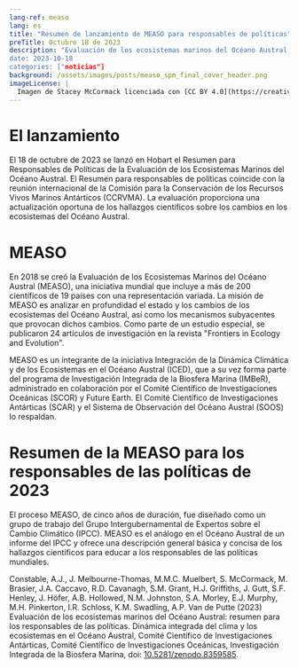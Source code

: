 ```yaml
---
lang-ref: measo
lang: es
title: "Resumen de lanzamiento de MEASO para responsables de políticas"
preTitle: Octubre 18 de 2023
description: "Evaluación de los ecosistemas marinos del Océano Austral, lanzamiento del SPM
date: 2023-10-18
categories: ["noticias"]
background: /assets/images/posts/measo_spm_final_cover_header.png
imageLicense: |
  Imagen de Stacey McCormack licenciada con [CC BY 4.0](https://creativecommons.org/licenses/by/4.0/)
---
```


# El lanzamiento
El 18 de octubre de 2023 se lanzó en Hobart el Resumen para Responsables de Políticas de la Evaluación de los Ecosistemas Marinos del Océano Austral. El Resumen para responsables de políticas coincide con la reunión internacional de la Comisión para la Conservación de los Recursos Vivos Marinos Antárticos (CCRVMA). La evaluación proporciona una actualización oportuna de los hallazgos científicos sobre los cambios en los ecosistemas del Océano Austral.

# MEASO

En 2018 se creó la Evaluación de los Ecosistemas Marinos del Océano Austral (MEASO), una iniciativa mundial que incluye a más de 200 científicos de 19 países con una representación variada. La misión de MEASO es analizar en profundidad el estado y los cambios de los ecosistemas del Océano Austral, así como los mecanismos subyacentes que provocan dichos cambios. Como parte de un estudio especial, se publicaron 24 artículos de investigación en la revista "Frontiers in Ecology and Evolution".

MEASO es un integrante de la iniciativa Integración de la Dinámica Climática y de los Ecosistemas en el Océano Austral (ICED), que a su vez forma parte del programa de Investigación Integrada de la Biosfera Marina (IMBeR), administrado en colaboración por el Comité Científico de Investigaciones Oceánicas (SCOR) y Future Earth. El Comité Científico de Investigaciones Antárticas (SCAR) y el Sistema de Observación del Océano Austral (SOOS) lo respaldan.

# Resumen de la MEASO para los responsables de las políticas de 2023
El proceso MEASO, de cinco años de duración, fue diseñado como un grupo de trabajo del Grupo Intergubernamental de Expertos sobre el Cambio Climático (IPCC). MEASO es el análogo en el Océano Austral de un informe del IPCC y ofrece una descripción general básica y concisa de los hallazgos científicos para educar a los responsables de las políticas mundiales.

Constable, A.J., J. Melbourne-Thomas, M.M.C. Muelbert, S. McCormack, M. Brasier, J.A. Caccavo, R.D. Cavanagh, S.M. Grant, H.J. Griffiths, J. Gutt, S.F. Henley, J. Höfer, A.B. Hollowed, N.M. Johnston, S.A. Morley, E.J. Murphy, M.H. Pinkerton, I.R. Schloss, K.M. Swadling, A.P. Van de Putte (2023) Evaluación de los ecosistemas marinos del Océano Austral: resumen para los responsables de las políticas. Dinámica integrada del clima y los ecosistemas en el Océano Austral, Comité Científico de Investigaciones Antárticas, Comité Científico de Investigaciones Oceánicas, Investigación Integrada de la Biosfera Marina, doi: [10.5281/zenodo.8359585](https://zenodo.org/doi/10.5281/zenodo.8359584).
